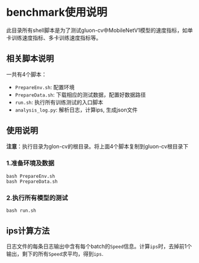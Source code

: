 # benchmark使用说明

此目录所有shell脚本是为了测试gluon-cv中MobileNetV1模型的速度指标，如单卡训练速度指标、多卡训练速度指标等。

## 相关脚本说明

一共有4个脚本：

- `PrepareEnv.sh`: 配置环境
- `PrepareData.sh`: 下载相应的测试数据，配置好数据路径
- `run.sh`: 执行所有训练测试的入口脚本
- `analysis_log.py`: 解析日志，计算ips, 生成json文件

## 使用说明

**注意**：执行目录为glon-cv的根目录。将上面4个脚本复制到gluon-cv根目录下

### 1.准备环境及数据

```shell
bash PrepareEnv.sh
bash PrepareData.sh
```

### 2.执行所有模型的测试

```shell
bash run.sh
```

## ips计算方法

日志文件的每条日志输出中含有每个batch的`Speed`信息。计算`ips`时，去掉前1个输出，剩下的所有`Speed`求平均，得到`ips`. 
